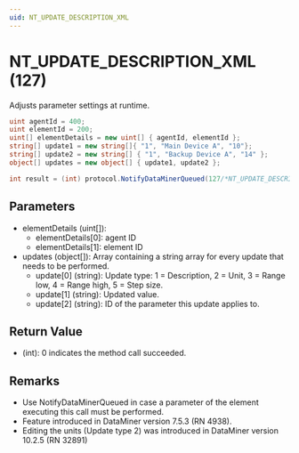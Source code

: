 ```yaml
---
uid: NT_UPDATE_DESCRIPTION_XML
---
```


# NT_UPDATE_DESCRIPTION_XML (127)

Adjusts parameter settings at runtime.

```csharp
uint agentId = 400;
uint elementId = 200;
uint[] elementDetails = new uint[] { agentId, elementId };
string[] update1 = new string[]{ "1", "Main Device A", "10"};
string[] update2 = new string[] { "1", "Backup Device A", "14" };
object[] updates = new object[] { update1, update2 };

int result = (int) protocol.NotifyDataMinerQueued(127/*NT_UPDATE_DESCRIPTION_XML */ , elementDetails, updates);
```

## Parameters

- elementDetails (uint[]):
  - elementDetails[0]: agent ID
  - elementDetails[1]: element ID
- updates (object[]): Array containing a string array for every update that needs to be performed.
  - update[0] (string): Update type: 1 = Description, 2 = Unit, 3 = Range low, 4 = Range high, 5 = Step size.
  - update[1] (string): Updated value.
  - update[2] (string): ID of the parameter this update applies to.

## Return Value

- (int): 0 indicates the method call succeeded.

## Remarks

- Use NotifyDataMinerQueued in case a parameter of the element executing this call must be performed.
- Feature introduced in DataMiner version 7.5.3 (RN 4938).
- Editing the units (Update type 2) was introduced in DataMiner version 10.2.5 (RN 32891)

